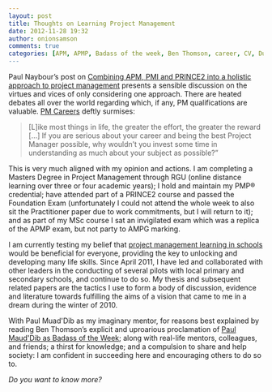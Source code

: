 ```yaml
---
layout: post
title: Thoughts on Learning Project Management
date: 2012-11-28 19:32
author: onionsamson
comments: true
categories: [APM, APMP, Badass of the week, Ben Thomson, career, CV, Dune, Frank Herbert, Kyle MacLachlan, Paul Atreides, Paul Maud'Dib, PM in Schools, PMI, PMP, PRINCE2, Project Management, project managmenet]
---
```

<p>Paul Naybour’s post on <a href="http://www.arraspeople.co.uk/camel-blog/projectmanagement/combining-apm-pmi-and-prince2-into-a-holistic-approach-to-project-management/">Combining APM, PMI and PRINCE2 into a holistic approach to project management</a> presents a sensible discussion on the virtues and vices of only considering one approach. There are heated debates all over the world regarding which, if any, PM qualifications are valuable. <a href="http://www.pmcareers.co.uk/project-management-qualifications.htm">PM Careers</a> deftly surmises:</p>

<blockquote>
  <p>[L]ike most things in life, the greater the effort, the greater the reward […] If you are serious about your career and being the best Project Manager possible, why wouldn’t you invest some time in understanding as much about your subject as possible?” </p>
</blockquote>

<p>This is very much aligned with my opinion and actions. I am completing a Masters Degree in Project Management through RGU (online distance learning over three or four academic years); I hold and maintain my PMP® credential; have attended part of a PRINCE2 course and passed the Foundation Exam (unfortunately I could not attend the whole week to also sit the Practitioner paper due to work commitments, but I will return to it); and as part of my MSc course I sat an invigilated exam which was a replica of the APMP exam, but not party to AMPG marking.</p>

<p>I am currently testing my belief that <a href="http://ibsimpson.com/pm-schools">project management learning in schools</a> would be beneficial for everyone, providing the key to unlocking and developing many life skills. Since April 2011, I have led and collaborated with other leaders in the conducting of several pilots with local primary and secondary schools, and continue to do so. My thesis and subsequent related papers are the tactics I use to form a body of discussion,  evidence and literature towards fulfilling the aims of a vision that came to me in a dream during the winter of 2010.</p>

<p>With Paul Muad'Dib as my imaginary mentor, for reasons best explained by reading Ben Thomson’s explicit and uproarious proclamation of <a href="http://www.badassoftheweek.com/atreides.html">Paul Maud'Dib as Badass of the Week</a>; along with real-life mentors, colleagues, and friends; a thirst for knowledge; and a compulsion to share and help society: I am confident in succeeding here and encouraging others to do so to.</p>

<p><em>Do you want to know more?</em></p>
